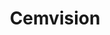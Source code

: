 ---
layout: startup_page
title: "Cemvision"
id: "cemvision.tech"
permalink: "/cemvisioncemvision.tech04192025/"
website: "https://www.cemvision.tech/"
funding_round: "Seed"
funding_amount: "€10M"
investors: "Polar Structure, BackingMinds, Zacua Ventures"
about: "Cemvision produces a sustainable alternative to traditional Portland cement, reducing CO2 emissions by over 95% while maintaining durability and performance. Their cement uses recycled industrial waste and green electricity-powered kilns, and boasts significantly faster build strength. The company was founded by experienced leaders from the global cement industry."
markets: "Construction, Materials Science, Green Technology, CleanTech, Industrial, Manufacturing"
hq: "Stockholm, , Sweden"
founded_year: "2020"
linkedin: "https://www.linkedin.com/company/cemvision-ab/"
twitter: ""
instagram: ""
facebook: ""
crunchbase: "https://www.crunchbase.com/organization/cemvision"
pitchbook: "https://pitchbook.com/profiles/company/509432-68"

# SEO Optimization
meta_title: "Cemvision - Seed Funding (€10M)"
meta_description: "Cemvision, Cemvision produces a sustainable alternative to traditional Portland cement, reducing CO2 emissions by over 95% while maintaining durability and perfo..."
meta_keywords: "Cemvision, Construction, Materials Science, Green Technology, CleanTech, Industrial, Manufacturing, Seed funding"
canonical_url: "https://pkprojectstartups.github.io/projectstartups.com/cemvisioncemvision.tech04192025/"
---